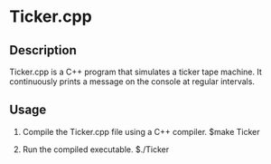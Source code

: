 # Ticker.cpp

## Description
Ticker.cpp is a C++ program that simulates a ticker tape machine. It continuously prints a message on the console at regular intervals.

## Usage
1. Compile the Ticker.cpp file using a C++ compiler.
$make Ticker

2. Run the compiled executable.
$./Ticker


